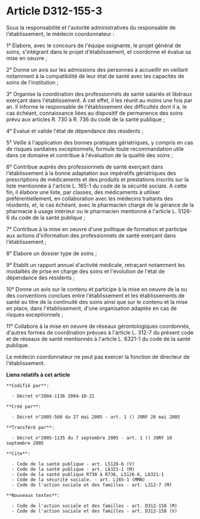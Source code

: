 # Article D312-155-3

Sous la responsabilité et l'autorité administratives du responsable de l'établissement, le médecin coordonnateur :

1° Elabore, avec le concours de l'équipe soignante, le projet général de soins, s'intégrant dans le projet d'établissement,
et coordonne et évalue sa mise en oeuvre ;

2° Donne un avis sur les admissions des personnes à accueillir en veillant notamment à la compatibilité de leur état de santé
avec les capacités de soins de l'institution ;

3° Organise la coordination des professionnels de santé salariés et libéraux exerçant dans l'établissement. A cet effet, il
les réunit au moins une fois par an. Il informe le responsable de l'établissement des difficultés dont il a, le cas échéant,
connaissance liées au dispositif de permanence des soins prévu aux articles R. 730 à R. 736 du code de la santé publique ;

4° Evalue et valide l'état de dépendance des résidents ;

5° Veille à l'application des bonnes pratiques gériatriques, y compris en cas de risques sanitaires exceptionnels, formule
toute recommandation utile dans ce domaine et contribue à l'évaluation de la qualité des soins ;

6° Contribue auprès des professionnels de santé exerçant dans l'établissement à la bonne adaptation aux impératifs
gériatriques des prescriptions de médicaments et des produits et prestations inscrits sur la liste mentionnée à l'article L.
165-1 du code de la sécurité sociale. A cette fin, il élabore une liste, par classes, des médicaments à utiliser
préférentiellement, en collaboration avec les médecins traitants des résidents, et, le cas échéant, avec le pharmacien chargé
de la gérance de la pharmacie à usage intérieur ou le pharmacien mentionné à l'article L. 5126-6 du code de la santé
publique ;

7° Contribue à la mise en oeuvre d'une politique de formation et participe aux actions d'information des professionnels de
santé exerçant dans l'établissement ;

8° Elabore un dossier type de soins ;

9° Etablit un rapport annuel d'activité médicale, retraçant notamment les modalités de prise en charge des soins et
l'évolution de l'état de dépendance des résidents ;

10° Donne un avis sur le contenu et participe à la mise en oeuvre de la ou des conventions conclues entre l'établissement et
les établissements de santé au titre de la continuité des soins ainsi que sur le contenu et la mise en place, dans
l'établissement, d'une organisation adaptée en cas de risques exceptionnels ;

11° Collabore à la mise en oeuvre de réseaux gérontologiques coordonnés, d'autres formes de coordination prévues à l'article
L. 312-7 du présent code et de réseaux de santé mentionnés à l'article L. 6321-1 du code de la santé publique.

Le médecin coordonnateur ne peut pas exercer la fonction de directeur de l'établissement.

**Liens relatifs à cet article**

	**Codifié par**:

	  - Décret n°2004-1136 2004-10-21

	**Créé par**:

	  - Décret n°2005-560 du 27 mai 2005 - art. 1 () JORF 28 mai 2005

	**Transféré par**:

	  - Décret n°2005-1135 du 7 septembre 2005 - art. 1 () JORF 10 septembre 2005

	**Cite**:

	  - Code de la santé publique - art. L5126-6 (V)
	  - Code de la santé publique - art. L6321-1 (M)
	  - Code de la santé publique R730 à R736, L5126-6, L6321-1
	  - Code de la sécurité sociale. - art. L165-1 (MMN)
	  - Code de l'action sociale et des familles - art. L312-7 (M)

	**Nouveaux textes**:

	  - Code de l'action sociale et des familles - art. D312-158 (M)
	  - Code de l'action sociale et des familles - art. D312-158 (V)
